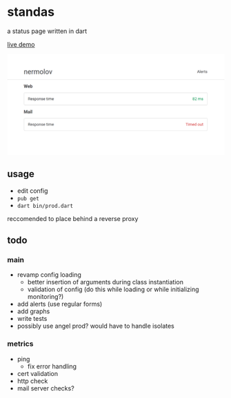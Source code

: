 # standas

a status page written in dart

[live demo](https://status.nermolov.com/)

![screenshot](https://github.com/nermolov/standas/raw/master/screenshot.png)

## usage

* edit config
* `pub get`
* `dart bin/prod.dart`

reccomended to place behind a reverse proxy

## todo

### main

* revamp config loading
  * better insertion of arguments during class instantiation
  * validation of config (do this while loading or while initializing monitoring?)
* add alerts (use regular forms)
* add graphs
* write tests
* possibly use angel prod? would have to handle isolates

### metrics

* ping
  * fix error handling
* cert validation
* http check
* mail server checks?

